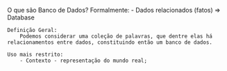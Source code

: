 O que são Banco de Dados?
    Formalmente:
        - Dados relacionados (fatos) => Database

    Definição Geral:
        Podemos considerar uma coleção de palavras, que dentre elas há relacionamentos entre dados, constituindo então um banco de dados.

    Uso mais restrito:
        - Contexto - representação do mundo real;